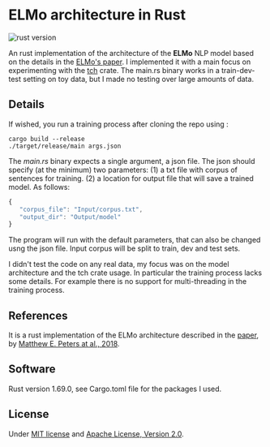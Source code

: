 # ELMo architecture in Rust

![rust version](https://img.shields.io/badge/rust-1.69.0-blue)

An rust implementation of the architecture of the **ELMo** NLP model based on the details in the [ELMo's paper](https://arxiv.org/pdf/1802.05365.pdf). I implemented it with a main focus on experimenting with the [tch](https://crates.io/crates/tch) crate. The main.rs binary works in a train-dev-test setting on toy data, but I made no testing over large amounts of data.

 ## Details
If wished, you run a training process after cloning the repo using :
 ```
 cargo build --release
./target/release/main args.json
 ```
 The *main.rs* binary expects a single argument, a json file. The json should specify (at the minimum) two parameters: (1) a txt file with corpus of sentences for training. (2) a location for output file that will save a trained model. As follows:
 ```javascript
 {
    "corpus_file": "Input/corpus.txt",
    "output_dir": "Output/model"
 }
 ```
The program will run with the default parameters, that can also be changed usng the json file. Input corpus will be split to train, dev and test sets.

I didn't test the code on any real data, my focus was on the model architecture and the tch crate usage. In particular the training process
lacks some details. For example there is no support for multi-threading in the training process.


## References
It is a rust implementation of the ELMo architecture described in the [paper](https://aclanthology.org/N18-1202/), by <ins>Matthew E. Peters at al., 2018</ins>.


## Software
Rust version 1.69.0, see Cargo.toml file for the packages I used.


## License
Under [MIT license](https://github.com/Sabn0/ELMo-Rs/blob/main/LICENSE-MIT) and [Apache License, Version 2.0](https://github.com/Sabn0/ELMo-Rs/blob/main/LICENSE-APACHE).
